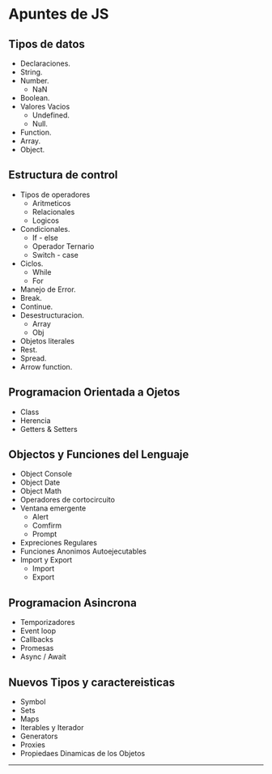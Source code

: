 # Apuntes de JS

## Tipos de datos

- Declaraciones.
- String.
- Number.
  - NaN
- Boolean.
- Valores Vacios
  - Undefined.
  - Null.
- Function.
- Array.
- Object.

## Estructura de control

- Tipos de operadores
  - Aritmeticos
  - Relacionales
  - Logicos
- Condicionales.
  - If - else
  - Operador Ternario
  - Switch - case
- Ciclos.
  - While
  - For
- Manejo de Error.
- Break.
- Continue.
- Desestructuracion.
  - Array
  - Obj
- Objetos literales
- Rest.
- Spread.
- Arrow function.

## Programacion Orientada a Ojetos

- Class
- Herencia
- Getters & Setters

## Objectos y Funciones del Lenguaje

- Object Console
- Object Date
- Object Math
- Operadores de cortocircuito
- Ventana emergente
  - Alert
  - Comfirm
  - Prompt
- Expreciones Regulares
- Funciones Anonimos Autoejecutables
- Import y Export
  - Import
  - Export

## Programacion Asincrona

- Temporizadores
- Event loop
- Callbacks
- Promesas
- Async / Await

## Nuevos Tipos y caractereisticas

- Symbol
- Sets
- Maps
- Iterables y Iterador
- Generators
- Proxies
- Propiedaes Dinamicas de los Objetos

---

